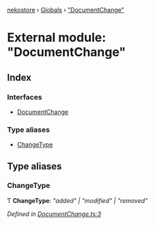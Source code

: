 [nekostore](../README.md) › [Globals](../globals.md) › ["DocumentChange"](_documentchange_.md)

# External module: "DocumentChange"

## Index

### Interfaces

* [DocumentChange](../interfaces/_documentchange_.documentchange.md)

### Type aliases

* [ChangeType](_documentchange_.md#changetype)

## Type aliases

###  ChangeType

Ƭ **ChangeType**: *"added" | "modified" | "removed"*

*Defined in [DocumentChange.ts:3](https://github.com/esnya/nekostore/blob/master/src/DocumentChange.ts#L3)*
